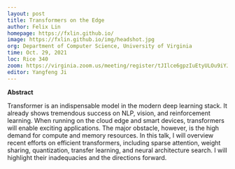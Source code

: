 ```yaml
---
layout: post
title: Transformers on the Edge
author: Felix Lin
homepage: https://fxlin.github.io/
image: https://fxlin.github.io/img/headshot.jpg
org: Department of Computer Science, University of Virginia
time: Oct. 29, 2021
loc: Rice 340
zoom: https://virginia.zoom.us/meeting/register/tJIlce6gpzIuEtyULOu9iYJzRFRr3V8fd6RI
editor: Yangfeng Ji
---
```


**Abstract** 

Transformer is an indispensable model in the modern deep learning stack. It already shows tremendous success on NLP, vision, and reinforcement learning. When running on the cloud edge and smart devices, transformers will enable exciting applications. The major obstacle, however, is the high demand for compute and memory resources. In this talk, I will overview recent efforts on efficient transformers, including sparse attention, weight sharing, quantization, transfer learning, and neural architecture search. I will highlight their inadequacies and the directions forward.


<!-- *Note: this talk will also be recorded* -->
